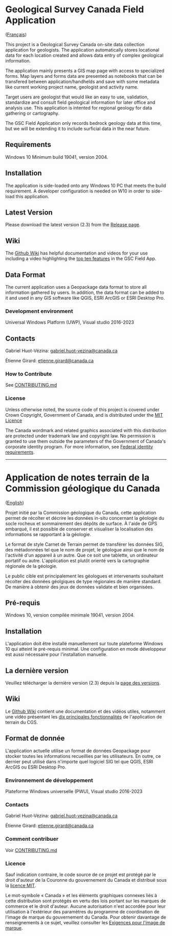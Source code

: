 # Geological Survey Canada Field Application

([Français](#Application-de-notes-terrain-de-la-Commission-géologique-du-Canada))

This project is a Geological Survey Canada on-site data collection application for geologists. The application automatically stores locational data for each location created and allows data entry of complex geological information. 

The application mainly presents a GIS map page with access to specialized forms. Map layers and forms data are presented as notebooks that can be transfered between application/handhelds and save with some metadata like current working project name, geologist and activity name.

Target users are geologist that would like an easy to use, validation, standardize and consult field geological information for later office and analysis use. This application is intented for regional geology for data gathering or cartography.

The GSC Field Application only records bedrock geology data at this time, but we will be extending it to include surficial data in the near future.

## Requirements

Windows 10 Minimum build 19041, version 2004. 

## Installation

The application is side-loaded onto any Windows 10 PC that meets the build requirement. A developer configuration is needed on W10 in order to side-load this application.

## Latest Version

Please download the latest version (2.3) from the [Release page](https://github.com/NRCan/GSC-Field-Application/releases/tag/2.3).

## Wiki

The [Github Wiki](https://github.com/NRCan/GSC-Field-Application/wiki) has helpful documentation and videos for your use including a video highlighting the [top ten features](https://www.youtube.com/watch?v=Q-L2iQuTulk&list=PLmWZ-zVvFerjDBzcOUsH5pIRZBOS6wCLF&index=6) in the GSC Field App.

## Data Format

The current application uses a Geopackage data format to store all information gathered by users. In addition, the data format can be added to it and used in any GIS software like QGIS, ESRI ArcGIS or ESRI Desktop Pro.

### Development environment

Universal Windows Platform (UWP), Visual studio 2016-2023

## Contacts

Gabriel Huot-Vézina: gabriel.huot-vezina@canada.ca

Étienne Girard: etienne.girard@canada.ca

### How to Contribute

See [CONTRIBUTING.md](CONTRIBUTING.md)

### License
Unless otherwise noted, the source code of this project is covered under Crown Copyright, Government of Canada, and is distributed under the [MIT Licence](LICENSE.txt)

The Canada wordmark and related graphics associated with this distribution are protected under trademark law and copyright law. No permission is granted to use them outside the parameters of the Government of Canada's corporate identity program. For more information, see [Federal identity requirements](https://www.canada.ca/en/treasury-board-secretariat/topics/government-communications/federal-identity-requirements.html).

______________________

# Application de notes terrain de la Commission géologique du Canada

([English](#Geological-Survey-Canada-Field-Application))

Projet initié par la Commission géologique du Canada, cette application permet de récolter et décrire les données in-situ concernant la géologie du socle rocheux et sommairement des dépôts de surface. À l'aide de GPS embarqué, il est possible de conserver et visualiser la localisation des informations se rapportant à la géologie. 

Le format de style Carnet de Terrain permet de transférer les données SIG, des métadonnées tel que le nom de projet, le géologue ainsi que le nom de l'activité d'un appareil à un autre. Que ce soit une tablette, un ordinateur portatif ou autre. L'application est plutôt orienté vers la cartographie régionale de la géologie.

Le public cible est principalement les géologues et intervenants souhaitant récolter des données géolgiques de type régionales de manière standard. De manière à obtenir des jeux de données validate et bien organisées.


## Pré-requis

Windows 10, version compilée minimale 19041, version 2004. 

## Installation

L'application doit être installé manuellement sur toute plateforme Windows 10 qui atteint le pré-requis minimal. Une configuration en mode développeur est aussi nécessaire pour l'installation manuelle.

## La dernière version

Veuillez télécharger la dernière version (2.3) depuis la [page des versions](https://github.com/NRCan/GSC-Field-Application/releases/tag/2.3).

## Wiki

Le [Github Wiki](https://github.com/NRCan/GSC-Field-Application/wiki) contient une documentation et des vidéos utiles, notamment une vidéo présentant les [dix principales fonctionnalités](https://www.youtube.com/watch?v=Q-L2iQuTulk&list=PLmWZ-zVvFerjDBzcOUsH5pIRZBOS6wCLF&index=6) de l'application de terrain du CGS.

## Format de donnée

L'application actuelle utilise un format de données Geopackage pour stocker toutes les informations recueillies par les utilisateurs. En outre, ce dernier peut utilisé dans n'importe quel logiciel SIG tel que QGIS, ESRI ArcGIS ou ESRI Desktop Pro.

### Environnement de développement

Plateforme Windows universelle (PWU), Visual studio 2016-2023

### Contacts

Gabriel Huot-Vézina: gabriel.huot-vezina@canada.ca

Étienne Girard: etienne.girard@canada.ca

### Comment contribuer

Voir [CONTRIBUTING.md](CONTRIBUTING.md)

### Licence

Sauf indication contraire, le code source de ce projet est protégé par le droit d'auteur de la Couronne du gouvernement du Canada et distribué sous la [licence MIT](LICENSE.txt).

Le mot-symbole « Canada » et les éléments graphiques connexes liés à cette distribution sont protégés en vertu des lois portant sur les marques de commerce et le droit d'auteur. Aucune autorisation n'est accordée pour leur utilisation à l'extérieur des paramètres du programme de coordination de l'image de marque du gouvernement du Canada. Pour obtenir davantage de renseignements à ce sujet, veuillez consulter les [Exigences pour l'image de marque](https://www.canada.ca/fr/secretariat-conseil-tresor/sujets/communications-gouvernementales/exigences-image-marque.html).
